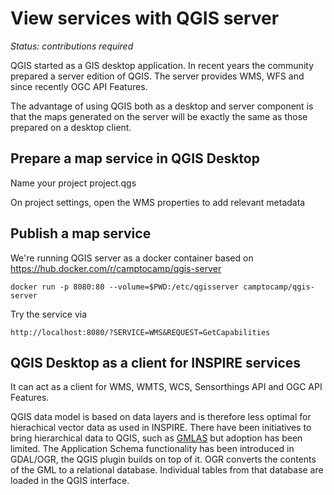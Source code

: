 # View services with QGIS server

*Status: contributions required*

QGIS started as a GIS desktop application. In recent years the community prepared a server edition of QGIS. The server provides WMS, WFS and since recently OGC API Features. 

The advantage of using QGIS both as a desktop and server component is that the maps generated on the server will be exactly the same as those prepared on a desktop client.

## Prepare a map service in QGIS Desktop

Name your project project.qgs

On project settings, open the WMS properties to add relevant metadata

## Publish a map service

We're running QGIS server as a docker container based on https://hub.docker.com/r/camptocamp/qgis-server

```
docker run -p 8080:80 --volume=$PWD:/etc/qgisserver camptocamp/qgis-server
```

Try the service via

```
http://localhost:8080/?SERVICE=WMS&REQUEST=GetCapabilities
```

## QGIS Desktop as a client for INSPIRE services

It can act as a client for WMS, WMTS, WCS, Sensorthings API and OGC API Features.

QGIS data model is based on data layers and is therefore less optimal for hierachical vector data as used in INSPIRE. There have been initiatives to bring hierarchical data to QGIS, such as [GMLAS](https://plugins.qgis.org/plugins/gml_application_schema_toolbox/) but adoption has been limited. The Application Schema functionality has been introduced in GDAL/OGR, the QGIS plugin builds on top of it. OGR converts the contents of the GML to a relational database. Individual tables from that database are loaded in the QGIS interface.



